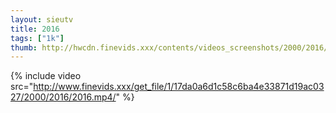 ```yaml
--- 
layout: sieutv
title: 2016
tags: ["1k"]
thumb: http://hwcdn.finevids.xxx/contents/videos_screenshots/2000/2016/preview.mp4.jpg
---
```

{% include video src="http://www.finevids.xxx/get_file/1/17da0a6d1c58c6ba4e33871d19ac0327/2000/2016/2016.mp4/" %} 
